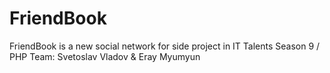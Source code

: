 # FriendBook
FriendBook is a new social network for side project in IT Talents Season 9 / PHP
Team: Svetoslav Vladov & Eray Myumyun
